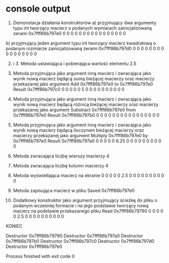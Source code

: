 # console output

1. Demonstacja działania konstruktorów
a) przyjmujący dwa argumenty typu int tworzący macierz o podanych wymiarach zainicjalizowaną zerami
0x7fff86b797e0
0 0 0 0 
0 0 0 0 
0 0 0 0 
0 0 0 0 

b) przyjmujący jeden argument typu int tworzący macierz kwadratową o podanym rozmiarze zainicjalizowaną zerami
0x7fff86b797d0
0 0 0 0 
0 0 0 0 
0 0 0 0 
0 0 0 0 

2. i 3. Metoda ustawiająca i pobierająca wartość elementu
2.5

4. Metoda przyjmująca jako argument inną macierz i zwracająca jako wynik nową macierz będącą sumą bieżącej macierzy oraz macierzy przekazanej jako argument
Add 0x7fff86b797e0 to 0x7fff86b797e0
Result 0x7fff86b797c0
0 0 0 0 
0 5 0 0 
0 0 0 0 
0 0 0 0 

5. Metoda przyjmująca jako argument inną macierz i zwracająca jako wynik nową macierz będącą różnicą bieżącej macierzy oraz macierzy przekazanej jako argument
Substract 0x7fff86b797e0 from 0x7fff86b797e0
Result 0x7fff86b797b0
0 0 0 0 
0 0 0 0 
0 0 0 0 
0 0 0 0 

6. Metoda przyjmująca jako argument inną macierz i zwracająca jako wynik nową macierz będącą iloczynem bieżącej macierzy oraz macierzy przekazanej jako argument
Multiply 0x7fff86b797e0 by 0x7fff86b797e0
Result 0x7fff86b797a0
0 0 0 0 
0 6.25 0 0 
0 0 0 0 
0 0 0 0 

7. Metoda zwracająca liczbę wierszy macierzy
4

8. Metoda zwracająca liczbę kolumn macierzy
4

9. Metoda wyświetlająca macierz na ekranie
0 0 0 0 
0 2.5 0 0 
0 0 0 0 
0 0 0 0 

10. Metoda zapisująca macierz w pliku
Saved 0x7fff86b797e0

11. Dodatkowy konstruktor jako argument przyjmujący ścieżkę do pliku o podanym wcześniej formacie i na jego podstawie tworzący nową macierz na podstawie przekazanego pliku
Read 0x7fff86b79790
0 0 0 0 
0 2.5 0 0 
0 0 0 0 
0 0 0 0 

KONIEC

Destructor 0x7fff86b79790
Destructor 0x7fff86b797a0
Destructor 0x7fff86b797b0
Destructor 0x7fff86b797c0
Destructor 0x7fff86b797d0
Destructor 0x7fff86b797e0

Process finished with exit code 0

